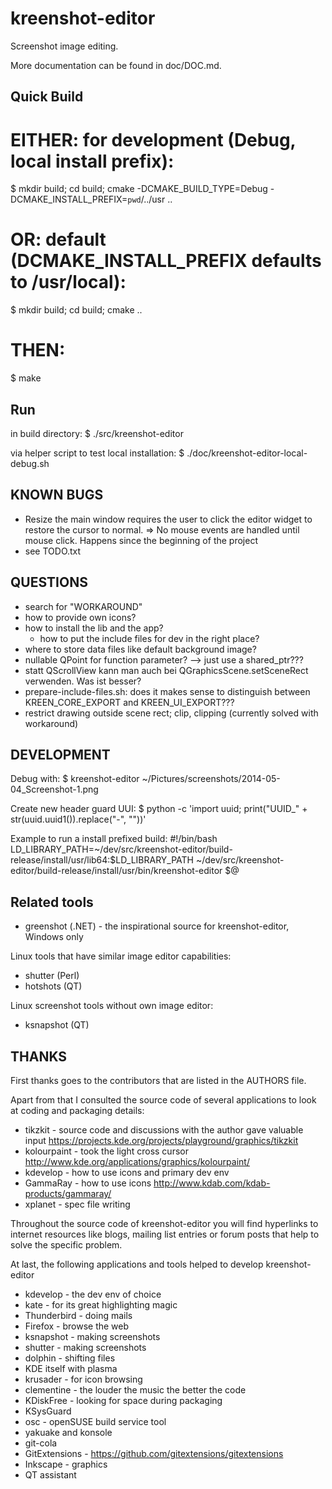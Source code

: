 kreenshot-editor
================

Screenshot image editing.

More documentation can be found in doc/DOC.md.

Quick Build
-----------
# EITHER: for development (Debug, local install prefix):
$ mkdir build; cd build; cmake -DCMAKE_BUILD_TYPE=Debug -DCMAKE_INSTALL_PREFIX=`pwd`/../usr ..

# OR: default (DCMAKE_INSTALL_PREFIX defaults to /usr/local):
$ mkdir build; cd build; cmake ..

# THEN:
$ make

Run
---
in build directory:
$ ./src/kreenshot-editor

via helper script to test local installation:
$ ./doc/kreenshot-editor-local-debug.sh

KNOWN BUGS
----------
- Resize the main window requires the user to click the editor widget to restore the cursor to normal.
  => No mouse events are handled until mouse click.
  Happens since the beginning of the project
- see TODO.txt

QUESTIONS
---------
- search for "WORKAROUND"
- how to provide own icons?
- how to install the lib and the app?
    - how to put the include files for dev in the right place?
- where to store data files like default background image?
- nullable QPoint for function parameter? --> just use a shared_ptr???
- statt QScrollView kann man auch bei QGraphicsScene.setSceneRect verwenden. Was ist besser?
- prepare-include-files.sh: does it makes sense to distinguish between KREEN_CORE_EXPORT and KREEN_UI_EXPORT???
- restrict drawing outside scene rect; clip, clipping (currently solved with workaround)

DEVELOPMENT
-----------
Debug with: $ kreenshot-editor ~/Pictures/screenshots/2014-05-04_Screenshot-1.png

Create new header guard UUI:
$ python -c 'import uuid; print("UUID_" + str(uuid.uuid1()).replace("-", ""))'

Example to run a install prefixed build:
    #!/bin/bash
    LD_LIBRARY_PATH=~/dev/src/kreenshot-editor/build-release/install/usr/lib64:$LD_LIBRARY_PATH
    ~/dev/src/kreenshot-editor/build-release/install/usr/bin/kreenshot-editor $@

Related tools
-------------
- greenshot (.NET) - the inspirational source for kreenshot-editor, Windows only

Linux tools that have similar image editor capabilities:
- shutter   (Perl)
- hotshots  (QT)

Linux screenshot tools without own image editor:
- ksnapshot (QT)

THANKS
------
First thanks goes to the contributors that are listed in the AUTHORS file.

Apart from that I consulted the source code of several applications
to look at coding and packaging details:

- tikzkit - source code and discussions with the author gave valuable input
            https://projects.kde.org/projects/playground/graphics/tikzkit
- kolourpaint - took the light cross cursor
                http://www.kde.org/applications/graphics/kolourpaint/
- kdevelop - how to use icons and primary dev env
- GammaRay - how to use icons
             http://www.kdab.com/kdab-products/gammaray/
- xplanet - spec file writing

Throughout the source code of kreenshot-editor you will find hyperlinks to
internet resources like blogs, mailing list entries or forum posts that
help to solve the specific problem.

At last, the following applications and tools helped to develop kreenshot-editor
- kdevelop - the dev env of choice
- kate - for its great highlighting magic
- Thunderbird - doing mails
- Firefox - browse the web
- ksnapshot - making screenshots
- shutter - making screenshots
- dolphin - shifting files
- KDE itself with plasma
- krusader - for icon browsing
- clementine - the louder the music the better the code
- KDiskFree - looking for space during packaging
- KSysGuard
- osc - openSUSE build service tool
- yakuake and konsole
- git-cola
- GitExtensions - https://github.com/gitextensions/gitextensions
- Inkscape - graphics
- QT assistant
